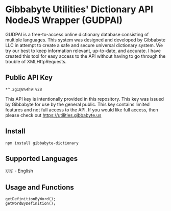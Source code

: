 # Gibbabyte Utilities' Dictionary API NodeJS Wrapper (GUDPAI)
GUDPAI is a free-to-access online dictionary database consisting of multiple languages. This system was designed and developed by Gibbabyte LLC in attempt to create a safe and secure universal dictionary system. We try our best to keep information relevant, up-to-date, and accurate. I have created this tool for easy access to the API without having to go through the trouble of XMLHttpRequests.

## Public API Key
```
*^.2g1@8%4h9!%28
```
This API key is intentionally provided in this repository. This key was issued by Gibbabyte for use by the general public. This key contains limited features and not full access to the API. If you would like full access, then please check out https://utilities.gibbabyte.us
## Install
```
npm install gibbabyte-dictionary
```
## Supported Languages
🇺🇸 - English
## Usage and Functions
```
getDefinitionByWord();
getWordByDefinition();
```
